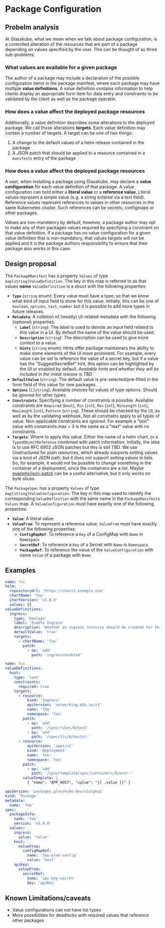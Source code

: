 # Package Configuration

## Probelm analysis

At Glasskube, what we mean when we talk about package configuration, is a controlled alteration of the resources that are part of a package depending on values specified by the user.
This can be thought of as three sub-problems:

### What values are available for a given package

The author of a package may include a declaration of the possible configuration items in the package manifest, where each package may have multiple **value definitions**.
A value definition contains information to help clients display an appropriate form item for data entry and constraints to be validated by the client as well as the package operator.

### How does a value affect the deployed package resources

Additionally, a value definition describes some alterations to the deployed package.
We call those alterations **targets**.
Each value definition may contain a number of targets.
A target can be one of two things:

1. A change to the default values of a helm release contained in the package
2. A JSON patch that should be applied to a resource contained in a `manifests` entry of the package

### How does a value affect the deployed package resources

A user, when installing a package using Glasskube, may declare a **value configuration** for each value definition of that package.
A value configuration can hold either a **literal value** or a **reference value**.
Literal values represent a simple value (e.g. a string entered via a text field).
Reference values represent references to values in other resources in the same Kubernetes cluster.
Such references can be secrets, configmaps or other packages.

Values are non-mandatory by default, however, a package author may opt to make any of their packages values required by
specifying a constraint on that value definition.
If a package has no value configuration for a given value definition that is non-mandatory, that values targets will not be
applied and it is the package authors responsibility to ensure that their package also works in this case.

## Design proposal

The `PackageManifest` has a property `Values` of type `map[string]ValueDefinition`.
The key in this map is referred to as that values **name**
`ValueDefinition` is a struct with the following properties:

- **`Type`** (`string` enum):
  Every value must have a type, so that we know what kind of input field to show for this value.
  Initially, this can be one of `boolean`, `options`, `text`, `number` but it is possible to add more types in future releases.
- **`Metadata`**:
  A colletion of (mostly) UI-related metadata with the following (optional) properties:
  - **`Label`** (`string`):
    The label is used to denote an input field related to this value in a UI.
    By default the name of the value should be used.
  - **`Description`** (`string`):
    The description can be used to give more context to a value.
  - **`Hints`** (`string` enum):
    Hints offer package maintainers the ability to make some elements of the UI more prominent.
    For example, every value can be set to reference the value of a secret key, but if a value has the
    "SuggestSecretRef" hint, this option can be highlighted by the UI or enabled by default.
    _Available hints and whether they will be included in the initial release is TBD_
- **`DefaultValue`** (`string`):
  The default value is pre-selected/pre-filled in the form field of this value for new packages.
- **`Options`** (`[]string`):
  Available choices for values of type options.
  Should be ignored for other types.
- **`Constraints`**:
  Specifying a number of constraints is possible.
  Available constraints are
  `Required` (`bool`), `Min` (`int`), `Max` (`int`), `MinLength` (`int`), `MaxLength` (`int`), `Pattern` (`string`).
  These should be checked by the UI, as well as by the validating webhook.
  Not all constrains apply to all types of value. Non-applicable constraints are ignored.
  For example a "text" value with constraints.max = 3 is the same as a "text" value with no constraints.
- **`Targets`**:
  Where to apply this value.
  Either the name of a helm chart, or a `TypedObjectReference` combined with patch information.
  Initially, the idea is to use RFC 6902 JSON patches but this is still TBD.
  We use Unstructured for plain resources, which already supports setting values via a kind of JSON path,
  but it does not support setting values in lists.
  So, for example, it would not be possible to change something in the container of a deployment, since the containers are a list.
  Maybe [evanphx/json-patch](https://github.com/evanphx/json-patch) can be a useful alternative, but it only works on byte slices.

The `PackageSpec` has a property `Values` of type `map[string]ValueConfiguration`.
The key in this map used to identify the corresponding `ValueDefinition` with the same name in the `PackageManifest`s `Values` map.
A `ValueConfiguration` must have exactly one of the following properties:

- **`Value`**:
  A literal value.
- **`ValueFrom`**:
  To represent a reference value. `ValueFrom` must have exactly one of the following properties:
  - **`ConfigMapRef`**:
    To reference a `Key` of a ConfigMap with `Name` in `Namespace`
  - **`SecretRef`**:
    To reference a `Key` of a Secret with `Name` in `Namespace`
  - **`PackageRef`**:
    To reference the value of the `ValueConfiguration` with name `Value` of a package with `Name`.

## Examples

```yaml title="PackageManifest with a simple value specification"
name: foo
helm:
  repositoryUrl: 'https://charts.example.com'
  chartName: 'foo'
  chartVersion: 'v1.0.0'
  values: {}
valueDefinitions:
  ingress:
    type: 'boolean'
    label: 'Enable Ingress'
    description: 'Whether an ingress resource should be created for this Package'
    defaultValue: 'true'
    targets:
      - chartName: 'foo'
        patch:
          - op: 'add'
            path: 'ingress/enabled'
```

```yaml title="PackageManifest with a value specification that has multiple targets"
name: foo
valueDefinitions:
  host:
    type: 'text'
    constraints:
      required: true
    targets:
      - resource:
          kind: 'Ingress'
          apiVersion: 'networking.k8s.io/v1'
          name: 'foo'
          namespace: 'foo'
        patch:
          - op: 'add'
            path: '/spec/rules/0/host'
          - op: 'add'
            path: '/spec/tls/0/hosts/-'
      - resource:
          apiVersion: 'apps/v1'
          kind: 'Deployment'
          name: 'foo'
          namespace: 'foo'
        patch:
          - op: 'add'
            path: '/spec/template/spec/containers/0/env/-'
        valueTemplate: |
          { "name": "APP_HOST", "value": "{{ .value }}" }
```

```yaml title="Package with a variety of value configurations"
apiVersion: 'packages.glasskube.dev/v1alpha1'
kind: 'Package'
metadata:
  name: 'foo'
spec:
  packageInfo:
    name: 'foo'
    version: 'v1.0.0'
  values:
    ingress:
      value: 'false'
    host:
      valueFrom:
        configMapRef:
          name: 'foo-prod-config'
          value: 'host'
    apiKey:
      valueFrom:
        secretRef:
          name: 'api-key-secret'
          key: 'apiKey'
```

## Known Limitations/caveats

- Value configurations can not have list types
- More possibilities for deadlocks with required values that reference other packages
